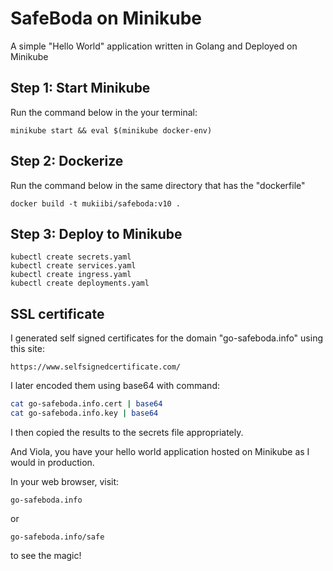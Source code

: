 # SafeBoda on Minikube

A simple "Hello World" application written in Golang and Deployed on Minikube

## Step 1: Start Minikube

Run the command below in the your terminal:

```docker
minikube start && eval $(minikube docker-env)
```

## Step 2: Dockerize

Run the command below in the same directory that has the "dockerfile"

```docker
docker build -t mukiibi/safeboda:v10 .
```

## Step 3: Deploy to Minikube

```kubernetes
kubectl create secrets.yaml
kubectl create services.yaml
kubectl create ingress.yaml
kubectl create deployments.yaml
```

## SSL certificate
I generated self signed certificates for the domain "go-safeboda.info" using this site:

```
https://www.selfsignedcertificate.com/
```

I later encoded them using base64 with command:

```bash
cat go-safeboda.info.cert | base64
cat go-safeboda.info.key | base64
```

I then copied the results to the secrets file appropriately.

And Viola, you have your hello world application hosted on Minikube as I would in production.

In your web browser, visit:
```
go-safeboda.info
```
or
```
go-safeboda.info/safe
```
to see the magic!